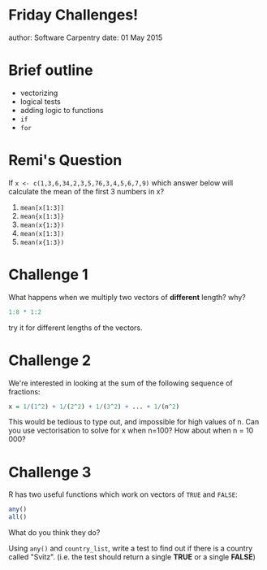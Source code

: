 Friday Challenges!
========================================================
author: Software Carpentry
date: 01 May 2015

Brief outline
========================================================

 - vectorizing
 - logical tests
 - adding logic to functions
 - `if`
 - `for`

Remi's Question
========================================================


If `x <- c(1,3,6,34,2,3,5,76,3,4,5,6,7,9)` which answer below will calculate the mean of the first 3 numbers in x?

  1.  `mean[x[1:3]]`
  2.  `mean{x[1:3]}`
  3.  `mean(x{1:3})`
  4.  `mean(x[1:3])`
  5.  `mean(x{1:3})`




Challenge 1
========================================================

What happens when we multiply two vectors of **different** length? why?
```r
1:8 * 1:2
```
try it for different lengths of the vectors.

Challenge 2
========================================================

We're interested in looking at the sum of the
 following sequence of fractions:
```r
x = 1/(1^2) + 1/(2^2) + 1/(3^2) + ... + 1/(n^2)
```
This would be tedious to type out, and impossible for high values of n.
Can you use vectorisation to solve for x when n=100?
How about when n = 10 000?

Challenge 3
========================================================

R has two useful functions which work on vectors of `TRUE` and `FALSE`:

```r
any()
all()
```
What do you think they do?

Using `any()` and `country_list`, write a test to find out if there is a country called "Svitz". 
(i.e. the test should return a single **TRUE** or a single **FALSE**)

